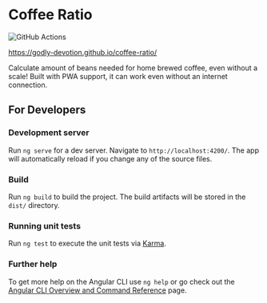# Coffee Ratio

![GitHub Actions](https://github.com/godly-devotion/coffee-ratio/actions/workflows/main.yml/badge.svg)

https://godly-devotion.github.io/coffee-ratio/

Calculate amount of beans needed for home brewed coffee, even without a scale! Built with PWA support, it can work even without an internet connection.

## For Developers

### Development server

Run `ng serve` for a dev server. Navigate to `http://localhost:4200/`. The app will automatically reload if you change any of the source files.

### Build

Run `ng build` to build the project. The build artifacts will be stored in the `dist/` directory.

### Running unit tests

Run `ng test` to execute the unit tests via [Karma](https://karma-runner.github.io).

### Further help

To get more help on the Angular CLI use `ng help` or go check out the [Angular CLI Overview and Command Reference](https://angular.io/cli) page.
